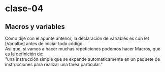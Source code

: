 # clase-04

## Macros y variables  

Como dije con el apunte anterior, la declaración de variables es con let [Varialbe] antes de iniciar todo código.  
Asi que, si vamos a hacer muchas repeticiones podemos hacer Macros, que es la definición de:  
"una instrucción simple que se expande automaticamente en un paquete de instrucciones para realizar una tarea particular."  
